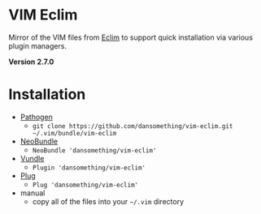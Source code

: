 # VIM Eclim

Mirror of the VIM files from [Eclim][1] to support quick installation via various plugin managers.

**Version 2.7.0**

# Installation

*  [Pathogen][2]
    *  `git clone https://github.com/dansomething/vim-eclim.git ~/.vim/bundle/vim-eclim`
*  [NeoBundle][3]
    *  `NeoBundle 'dansomething/vim-eclim'`
*  [Vundle][4]
    *  `Plugin 'dansomething/vim-eclim'`
*  [Plug][5]
    *  `Plug 'dansomething/vim-eclim'`
*  manual
    *  copy all of the files into your `~/.vim` directory

[1]: https://github.com/ervandew/eclim
[2]: https://github.com/tpope/vim-pathogen
[3]: https://github.com/Shougo/neobundle.vim
[4]: https://github.com/gmarik/vundle
[5]: https://github.com/junegunn/vim-plug
